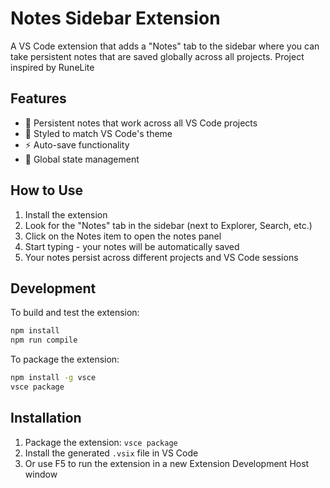 # Notes Sidebar Extension

A VS Code extension that adds a "Notes" tab to the sidebar where you can take persistent notes that are saved globally across all projects.
Project inspired by RuneLite

## Features

- 📝 Persistent notes that work across all VS Code projects
- 🎨 Styled to match VS Code's theme
- ⚡ Auto-save functionality
- 🔄 Global state management

## How to Use

1. Install the extension
2. Look for the "Notes" tab in the sidebar (next to Explorer, Search, etc.)
3. Click on the Notes item to open the notes panel
4. Start typing - your notes will be automatically saved
5. Your notes persist across different projects and VS Code sessions

## Development

To build and test the extension:

```bash
npm install
npm run compile
```

To package the extension:

```bash
npm install -g vsce
vsce package
```

## Installation

1. Package the extension: `vsce package`
2. Install the generated `.vsix` file in VS Code
3. Or use F5 to run the extension in a new Extension Development Host window
